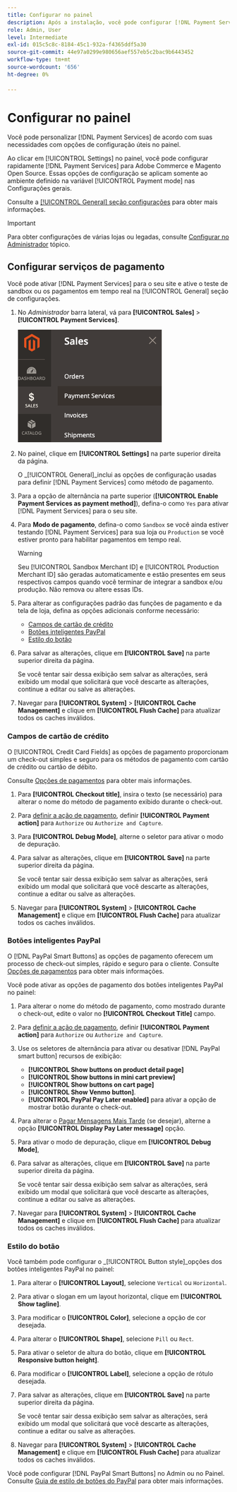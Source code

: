 ```yaml
---
title: Configurar no painel
description: Após a instalação, você pode configurar [!DNL Payment Services] no painel.
role: Admin, User
level: Intermediate
exl-id: 015c5c8c-8184-45c1-932a-f4365ddf5a30
source-git-commit: 44e97a0299e980656aef557eb5c2bac9b6443452
workflow-type: tm+mt
source-wordcount: '656'
ht-degree: 0%

---
```


# Configurar no painel

Você pode personalizar [!DNL Payment Services] de acordo com suas necessidades com opções de configuração úteis no painel.

Ao clicar em [!UICONTROL Settings] no painel, você pode configurar rapidamente [!DNL Payment Services] para Adobe Commerce e Magento Open Source. Essas opções de configuração se aplicam somente ao ambiente definido na variável [!UICONTROL Payment mode] nas Configurações gerais.

Consulte a [[!UICONTROL General] seção configurações](#general-settings) para obter mais informações.

>[!IMPORTANT]
>
> Para obter configurações de várias lojas ou legadas, consulte [Configurar no Administrador](configure-admin.md) tópico.

## Configurar serviços de pagamento

Você pode ativar [!DNL Payment Services] para o seu site e ative o teste de sandbox ou os pagamentos em tempo real na [!UICONTROL General] seção de configurações.

1. No _Administrador_ barra lateral, vá para **[!UICONTROL Sales]** > **[!UICONTROL Payment Services]**.

   ![Exibição do painel](assets/payment-services-menu-small.png)

1. No painel, clique em **[!UICONTROL Settings]** na parte superior direita da página.

   O _[!UICONTROL General]_inclui as opções de configuração usadas para definir [!DNL Payment Services] como método de pagamento.

1. Para a opção de alternância na parte superior (**[!UICONTROL Enable Payment Services as payment method]**), defina-o como `Yes` para ativar [!DNL Payment Services] para o seu site.

1. Para **Modo de pagamento**, defina-o como `Sandbox` se você ainda estiver testando [!DNL Payment Services] para sua loja ou `Production` se você estiver pronto para habilitar pagamentos em tempo real.

   >[!WARNING]
   >
   >Seu [!UICONTROL Sandbox Merchant ID] e [!UICONTROL Production Merchant ID] são geradas automaticamente e estão presentes em seus respectivos campos quando você terminar de integrar a sandbox e/ou produção. Não remova ou altere essas IDs.

1. Para alterar as configurações padrão das funções de pagamento e da tela de loja, defina as opções adicionais conforme necessário:

   - [Campos de cartão de crédito](#credit-card-fields)
   - [Botões inteligentes PayPal](#paypal-smart-buttons)
   - [Estilo do botão](#button-style)

1. Para salvar as alterações, clique em **[!UICONTROL Save]** na parte superior direita da página.

   Se você tentar sair dessa exibição sem salvar as alterações, será exibido um modal que solicitará que você descarte as alterações, continue a editar ou salve as alterações.

1. Navegar para **[!UICONTROL System]** > **[!UICONTROL Cache Management]** e clique em **[!UICONTROL Flush Cache]** para atualizar todos os caches inválidos.

### Campos de cartão de crédito

O [!UICONTROL Credit Card Fields] as opções de pagamento proporcionam um check-out simples e seguro para os métodos de pagamento com cartão de crédito ou cartão de débito.

Consulte [Opções de pagamentos](payments-options.md#paypal-smart-buttons) para obter mais informações.

1. Para **[!UICONTROL Checkout title]**, insira o texto (se necessário) para alterar o nome do método de pagamento exibido durante o check-out.
1. Para [definir a ação de pagamento](production.md#set-payment-services-as-payment-method), definir **[!UICONTROL Payment action]** para `Authorize` ou `Authorize and Capture`.
1. Para **[!UICONTROL Debug Mode]**, alterne o seletor para ativar o modo de depuração.
1. Para salvar as alterações, clique em **[!UICONTROL Save]** na parte superior direita da página.

   Se você tentar sair dessa exibição sem salvar as alterações, será exibido um modal que solicitará que você descarte as alterações, continue a editar ou salve as alterações.

1. Navegar para **[!UICONTROL System]** > **[!UICONTROL Cache Management]** e clique em **[!UICONTROL Flush Cache]** para atualizar todos os caches inválidos.

### Botões inteligentes PayPal

O [!DNL PayPal Smart Buttons] as opções de pagamento oferecem um processo de check-out simples, rápido e seguro para o cliente. Consulte [Opções de pagamentos](payments-options.md#paypal-smart-buttons) para obter mais informações.

Você pode ativar as opções de pagamento dos botões inteligentes PayPal no painel:

1. Para alterar o nome do método de pagamento, como mostrado durante o check-out, edite o valor no **[!UICONTROL Checkout Title]** campo.
1. Para [definir a ação de pagamento](production.md#set-payment-services-as-payment-method), definir **[!UICONTROL Payment action]** para `Authorize` ou `Authorize and Capture`.
1. Use os seletores de alternância para ativar ou desativar [!DNL PayPal smart button] recursos de exibição:
   - **[!UICONTROL Show buttons on product detail page]**
   - **[!UICONTROL Show buttons in mini cart preview]**
   - **[!UICONTROL Show buttons on cart page]**
   - **[!UICONTROL Show Venmo button]**.
   - **[!UICONTROL PayPal Pay Later enabled]** para ativar a opção de mostrar botão durante o check-out.

1. Para alterar o [Pagar Mensagens Mais Tarde](payments-options.md#pay-later-button) (se desejar), alterne a opção **[!UICONTROL Display Pay Later message]** opção.
1. Para ativar o modo de depuração, clique em **[!UICONTROL Debug Mode]**,
1. Para salvar as alterações, clique em **[!UICONTROL Save]** na parte superior direita da página.

   Se você tentar sair dessa exibição sem salvar as alterações, será exibido um modal que solicitará que você descarte as alterações, continue a editar ou salve as alterações.

1. Navegar para **[!UICONTROL System]** > **[!UICONTROL Cache Management]** e clique em **[!UICONTROL Flush Cache]** para atualizar todos os caches inválidos.

### Estilo do botão

Você também pode configurar o _[!UICONTROL Button style]_opções dos botões inteligentes PayPal no painel:

1. Para alterar o **[!UICONTROL Layout]**, selecione `Vertical` ou `Horizontal`.
1. Para ativar o slogan em um layout horizontal, clique em **[!UICONTROL Show tagline]**.
1. Para modificar o **[!UICONTROL Color]**, selecione a opção de cor desejada.
1. Para alterar o **[!UICONTROL Shape]**, selecione `Pill` ou `Rect`.
1. Para ativar o seletor de altura do botão, clique em **[!UICONTROL Responsive button height]**.
1. Para modificar o **[!UICONTROL Label]**, selecione a opção de rótulo desejada.
1. Para salvar as alterações, clique em **[!UICONTROL Save]** na parte superior direita da página.

   Se você tentar sair dessa exibição sem salvar as alterações, será exibido um modal que solicitará que você descarte as alterações, continue a editar ou salve as alterações.

1. Navegar para **[!UICONTROL System]** > **[!UICONTROL Cache Management]** e clique em **[!UICONTROL Flush Cache]** para atualizar todos os caches inválidos.

Você pode configurar [!DNL PayPal Smart Buttons] no Admin ou no Painel. Consulte [Guia de estilo de botões do PayPal](https://developer.paypal.com/docs/checkout/standard/customize/buttons-style-guide/) para obter mais informações.

